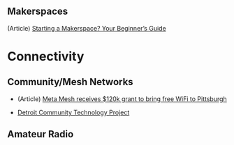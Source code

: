 







## Makerspaces

(Article) [Starting a Makerspace? Your Beginner’s Guide](https://smithsystem.com/smithfiles/starting-a-makerspace-beginners-guide/)


# Connectivity

## Community/Mesh Networks

- (Article) [Meta Mesh receives $120k grant to bring free WiFi to Pittsburgh
](https://nextpittsburgh.com/latest-news/meta-mesh-receives-120k-grant-to-bring-free-wifi-to-pittsburgh/)

- [Detroit Community Technology Project](https://detroitcommunitytech.org)

## Amateur Radio
